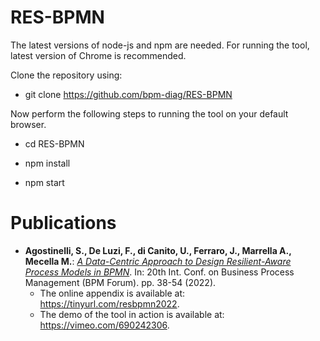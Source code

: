 # RES-BPMN
The latest versions of node-js and npm are needed.
For running the tool, latest version of Chrome is recommended.

Clone the repository using: 

  - git clone https://github.com/bpm-diag/RES-BPMN

Now perform the following steps to running the tool on your default browser.

  - cd RES-BPMN

  - npm install

  - npm start

# Publications

- **Agostinelli, S., De Luzi, F., di Canito, U., Ferraro, J., Marrella A., Mecella M.**: _[A Data-Centric Approach to Design Resilient-Aware Process Models in BPMN](https://doi.org/10.1007/978-3-031-16171-1_3.)_. In: 20th Int. Conf. on Business Process Management (BPM Forum). pp. 38-54 (2022).
  - The online appendix is available at: https://tinyurl.com/resbpmn2022.
  - The demo of the tool in action is available at: https://vimeo.com/690242306.
